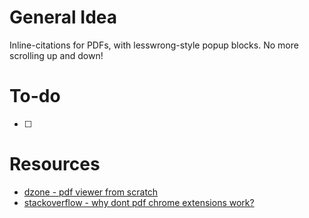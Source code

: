 # General Idea
Inline-citations for PDFs, with lesswrong-style popup blocks. No more scrolling up and down!

# To-do
- [ ] 

# Resources
- [dzone - pdf viewer from scratch](https://dzone.com/articles/building-a-pdf-viewer-from-scratch)
- [stackoverflow - why dont pdf chrome extensions work?](https://superuser.com/questions/1777351/how-to-use-chrome-extensions-on-pdf)
